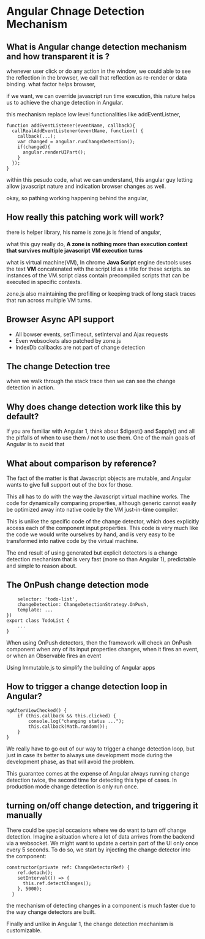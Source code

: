 
# Angular Chnage Detection Mechanism
 
 ## What is Angular change detection mechanism and how transparent it is ?

whenever user click or do any action in the window, we could able to see the reflection in the browser, we call that reflection as re-render or data binding.
 what factor helps browser,

if we want, we can override javascript run time execution, this nature helps us to achieve the change detection in Angular.

this mechanism replace low level functionalities like addEventListner,

```
function addEventListener(eventName, callback){
  callRealAddEventListener(eventName, function() {
    callback(...);
    var changed = angular.runChangeDetection();
    if(changed){
      angular.renderUIPart();
    }
  });
}
```

within this pesudo code, what we can understand, this angular guy letting allow javascript nature and indication browser changes as well.

okay, so pathing working happening behind the angular,

## How really this patching work will work?

there is helper library, his name is zone.js is friend of angular,

what this guy really do, **A zone is nothing more than execution context that survives multiple javascript VM execution turns**

what is virtual machine(VM), In chrome **Java Script** engine devtools uses the text **VM** concatenated with the script Id as a title for these scripts. so instances of the VM.script class contain precompiled scripts that can be executed in specific contexts.

zone.js also maintaining the profilling or keepimg track of long stack traces that run across multiple VM turns.

## Browser Async API support

- All bowser events, setTimeout, setInterval and Ajax requests
- Even websockets also patched by zone.js
- IndexDb callbacks are not part of change detection

## The change Detection tree

when we walk through the stack trace then we can see the change detection in action.

## Why does change detection work like this by default?

If you are familiar with Angular 1, think about $digest() and $apply() and all the pitfalls of when to use them / not to use them. One of the main goals of Angular is to avoid that

## What about comparison by reference?

The fact of the matter is that Javascript objects are mutable, and Angular wants to give full support out of the box for those.

This all has to do with the way the Javascript virtual machine works. The code for dynamically comparing properties, although generic cannot easily be optimized away into native code by the VM just-in-time compiler.

This is unlike the specific code of the change detector, which does explicitly access each of the component input properties. This code is very much like the code we would write ourselves by hand, and is very easy to be transformed into native code by the virtual machine.

The end result of using generated but explicit detectors is a change detection mechanism that is very fast (more so than Angular 1), predictable and simple to reason about.

## The OnPush change detection mode


```@Component({
    selector: 'todo-list',
    changeDetection: ChangeDetectionStrategy.OnPush,
    template: ...
})
export class TodoList {
    ...
} 
```

When using OnPush detectors, then the framework will check an OnPush component when any of its input properties changes, when it fires an event, or when an Observable fires an event


Using Immutable.js to simplify the building of Angular apps

## How to trigger a change detection loop in Angular?

```
ngAfterViewChecked() {
    if (this.callback && this.clicked) {
        console.log("changing status ...");
        this.callback(Math.random());
    }
}
```

We really have to go out of our way to trigger a change detection loop, but just in case its better to always use development mode during the development phase, as that will avoid the problem.

This guarantee comes at the expense of Angular always running change detection twice, the second time for detecting this type of cases. In production mode change detection is only run once.

## turning on/off change detection, and triggering it manually


There could be special occasions where we do want to turn off change detection. Imagine a situation where a lot of data arrives from the backend via a websocket. We might want to update a certain part of the UI only once every 5 seconds. To do so, we start by injecting the change detector into the component:

```
constructor(private ref: ChangeDetectorRef) {
    ref.detach();
    setInterval(() => {
      this.ref.detectChanges();
    }, 5000);
  }
 ```
 
 the mechanism of detecting changes in a component is much faster due to the way change detectors are built.
 
 Finally and unlike in Angular 1, the change detection mechanism is customizable.



